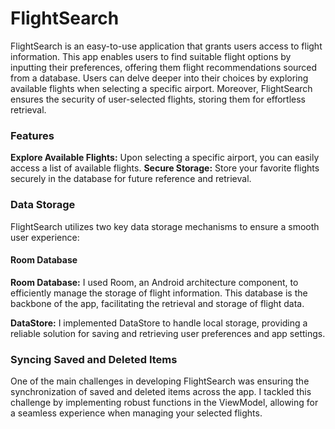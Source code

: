 # FlightSearch
FlightSearch is an easy-to-use application that grants users access to flight information. This app enables users to find suitable flight options by inputting their preferences, offering them flight recommendations sourced from a database. Users can delve deeper into their choices by exploring available flights when selecting a specific airport. Moreover, FlightSearch ensures the security of user-selected flights, storing them for effortless retrieval.

### Features
**Explore Available Flights:** Upon selecting a specific airport, you can easily access a list of available flights.
**Secure Storage:** Store your favorite flights securely in the database for future reference and retrieval.

### Data Storage
FlightSearch utilizes two key data storage mechanisms to ensure a smooth user experience:

#### Room Database
**Room Database:** I used Room, an Android architecture component, to efficiently manage the storage of flight information. This database is the backbone of the app, facilitating the retrieval and storage of flight data.

**DataStore:** I implemented DataStore to handle local storage, providing a reliable solution for saving and retrieving user preferences and app settings. 

### Syncing Saved and Deleted Items
One of the main challenges in developing FlightSearch was ensuring the synchronization of saved and deleted items across the app. I tackled this challenge by implementing robust functions in the ViewModel, allowing for a seamless experience when managing your selected flights.
